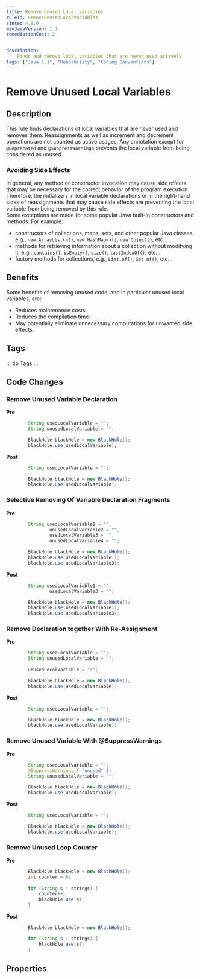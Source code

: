 ```yaml
---
title: Remove Unused Local Variables
ruleId: RemoveUnusedLocalVariables
since: 4.9.0
minJavaVersion: 1.1
remediationCost: 2

    
description:
    Finds and remove local variables that are never used actively.
tags: ["Java 1.1", "Readability", "Coding Conventions"]
---
```


# Remove Unused Local Variables

## Description

This rule finds declarations of local variables that are never used and removes them. 
Reassignments as well as increment and decrement operations are not counted as active usages. 
Any annotation except for `@Deprecated` and `@SuppressWarnings` prevents the local variable from being considered as unused. 

### Avoiding Side Effects

In general, any method or constructor invocation may cause side effects that may be necessary for the correct behavior of the program execution. 
Therefore, the initializers in local variable declarations or in the right-hand sides of reassignments that may cause side effects are preventing the local variable from being removed by this rule.  
Some exceptions are made for some popular Java built-in constructors and methods. For example:
* constructors of collections, maps, sets, and other popular Java classes, e.g., `new ArrayList<>()`, `new HashMap<>()`, `new Object()`, etc...
* methods for retrieving information about a collection without modifying it, e.g., `contains()`, `isEmpty()`, `size()`, `lastIndexOf()`, etc...
* factory methods for collections, e.g., `List.of()`, `Set.of()`, etc...

## Benefits

Some benefits of removing unused code, and in particular unused local variables, are:
* Reduces maintenance costs.
* Reduces the compilation time.
* May potentially eliminate unnecessary computations for unwanted side effects.

## Tags

::: tip Tags
<TagLinks />
:::

## Code Changes

### Remove Unused Variable Declaration

__Pre__
```java
		String usedLocalVariable = "";
		String unusedLocalVariable = "";

		BlackHole blackHole = new BlackHole();
		blackHole.use(usedLocalVariable);
```

__Post__
```java
		String usedLocalVariable = "";

		BlackHole blackHole = new BlackHole();
		blackHole.use(usedLocalVariable);
```

### Selective Removing Of Variable Declaration Fragments

__Pre__
```java
		String usedLocalVariable1 = "",
				unusedLocalVariable2 = "",
				usedLocalVariable3 = "",
				unusedLocalVariable4 = "";

		BlackHole blackHole = new BlackHole();
		blackHole.use(usedLocalVariable1);
		blackHole.use(usedLocalVariable3);
```

__Post__
```java
		String usedLocalVariable1 = "",
				usedLocalVariable3 = "";

		BlackHole blackHole = new BlackHole();
		blackHole.use(usedLocalVariable1);
		blackHole.use(usedLocalVariable3);
```

### Remove Declaration together With Re-Assignment

__Pre__
```java
		String usedLocalVariable = "";
		String unusedLocalVariable = "";
		
		unusedLocalVariable = "s";

		BlackHole blackHole = new BlackHole();
		blackHole.use(usedLocalVariable);
```

__Post__
```java
		String usedLocalVariable = "";

		BlackHole blackHole = new BlackHole();
		blackHole.use(usedLocalVariable);
```

### Remove Unused Variable With @SuppressWarnings

__Pre__
```java
		String usedLocalVariable = "";
		@SuppressWarnings({ "unused" })
		String unusedLocalVariable = "";

		BlackHole blackHole = new BlackHole();
		blackHole.use(usedLocalVariable);
```

__Post__
```java
		String usedLocalVariable = "";

		BlackHole blackHole = new BlackHole();
		blackHole.use(usedLocalVariable);
```

### Remove Unused Loop Counter

__Pre__
```java
		BlackHole blackHole = new BlackHole();
		int counter = 0;
		
		for (String s : strings) {
			counter++;
			blackHole.use(s);
		}
```

__Post__
```java
		BlackHole blackHole = new BlackHole();

		for (String s : strings) {
			blackHole.use(s);
		}
```

<VersionNotice />


## Properties

<RuleProperties />
